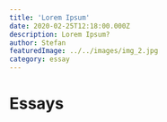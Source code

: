 ```yaml
---
title: 'Lorem Ipsum'
date: 2020-02-25T12:18:00.000Z
description: Lorem Ipsum?
author: Stefan
featuredImage: ../../images/img_2.jpg
category: essay
---
```


# Essays

<!--![Man sawing](../../images/img_1.jpg)

[**Essay 1**](/essay1) 

[**Essay 2**](/essay2)  

[**Essay 3**](/essay3)  
